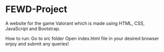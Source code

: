 # FEWD-Project
A website for the game Valorant which is made using HTML, CSS, JavaScript and Bootstrap.

How to run:
Go to src folder
Open index.html file in your desired browser
enjoy and submit any queries!
